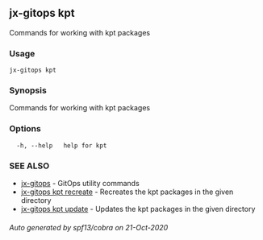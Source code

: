 ## jx-gitops kpt

Commands for working with kpt packages

### Usage

```
jx-gitops kpt
```

### Synopsis

Commands for working with kpt packages

### Options

```
  -h, --help   help for kpt
```

### SEE ALSO

* [jx-gitops](jx-gitops.md)	 - GitOps utility commands
* [jx-gitops kpt recreate](jx-gitops_kpt_recreate.md)	 - Recreates the kpt packages in the given directory
* [jx-gitops kpt update](jx-gitops_kpt_update.md)	 - Updates the kpt packages in the given directory

###### Auto generated by spf13/cobra on 21-Oct-2020
